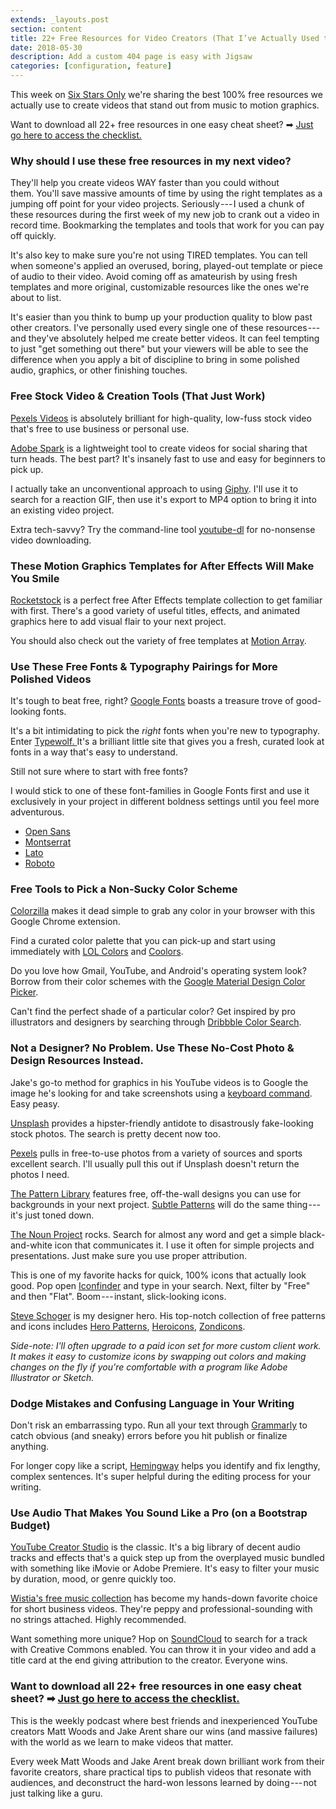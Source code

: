 ```yaml
---
extends: _layouts.post
section: content
title: 22+ Free Resources for Video Creators (That I’ve Actually Used to Save Time)
date: 2018-05-30
description: Add a custom 404 page is easy with Jigsaw
categories: [configuration, feature]
---
```


This week on [Six Stars Only](http://sixstarsonly.com/) we're sharing the best 100% free resources we actually use to create videos that stand out from music to motion graphics.

Want to download all 22+ free resources in one easy cheat sheet? ➡ [Just go here to access the checklist.](https://www.getdrip.com/forms/718284658/submissions/new)

### Why should I use these free resources in my next video?

They'll help you create videos WAY faster than you could without them. You'll save massive amounts of time by using the right templates as a jumping off point for your video projects. Seriously --- I used a chunk of these resources during the first week of my new job to crank out a video in record time. Bookmarking the templates and tools that work for you can pay off quickly.

It's also key to make sure you're not using TIRED templates. You can tell when someone's applied an overused, boring, played-out template or piece of audio to their video. Avoid coming off as amateurish by using fresh templates and more original, customizable resources like the ones we're about to list.

It's easier than you think to bump up your production quality to blow past other creators. I've personally used every single one of these resources --- and they've absolutely helped me create better videos. It can feel tempting to just "get something out there" but your viewers will be able to see the difference when you apply a bit of discipline to bring in some polished audio, graphics, or other finishing touches.

### Free Stock Video & Creation Tools (That Just Work)

[Pexels Videos](https://videos.pexels.com/) is absolutely brilliant for high-quality, low-fuss stock video that's free to use business or personal use.

[Adobe Spark](https://spark.adobe.com/) is a lightweight tool to create videos for social sharing that turn heads. The best part? It's insanely fast to use and easy for beginners to pick up.

I actually take an unconventional approach to using [Giphy](https://giphy.com/). I'll use it to search for a reaction GIF, then use it's export to MP4 option to bring it into an existing video project.

Extra tech-savvy? Try the command-line tool [youtube-dl](https://rg3.github.io/youtube-dl/) for no-nonsense video downloading.

### These Motion Graphics Templates for After Effects Will Make You Smile

[Rocketstock](https://www.rocketstock.com/free-after-effects-templates/) is a perfect free After Effects template collection to get familiar with first. There's a good variety of useful titles, effects, and animated graphics here to add visual flair to your next project.

You should also check out the variety of free templates at [Motion Array](https://motionarray.com/browse/free?categories=free).

### Use These Free Fonts & Typography Pairings for More Polished Videos

It's tough to beat free, right? [Google Fonts](https://fonts.google.com/) boasts a treasure trove of good-looking fonts.

It's a bit intimidating to pick the *right* fonts when you're new to typography. Enter [Typewolf. ](https://www.typewolf.com/google-fonts)It's a brilliant little site that gives you a fresh, curated look at fonts in a way that's easy to understand.

Still not sure where to start with free fonts?

I would stick to one of these font-families in Google Fonts first and use it exclusively in your project in different boldness settings until you feel more adventurous.

- [Open Sans](https://fonts.google.com/specimen/Open+Sans)
- [Montserrat](https://fonts.google.com/specimen/Montserrat)
- [Lato](https://fonts.google.com/specimen/Lato)
- [Roboto](https://fonts.google.com/specimen/Roboto)

### Free Tools to Pick a Non-Sucky Color Scheme

[Colorzilla](http://www.colorzilla.com/chrome/) makes it dead simple to grab any color in your browser with this Google Chrome extension.

Find a curated color palette that you can pick-up and start using immediately with [LOL Colors](https://www.webdesignrankings.com/resources/lolcolors/) and [Coolors](https://coolors.co/).

Do you love how Gmail, YouTube, and Android's operating system look? Borrow from their color schemes with the [Google Material Design Color Picker](https://material.io/design/color/#tools-for-picking-colors).

Can't find the perfect shade of a particular color? Get inspired by pro illustrators and designers by searching through [Dribbble Color Search](https://dribbble.com/colors/2516c7?percent=30).

### Not a Designer? No Problem. Use These No-Cost Photo & Design Resources Instead.

Jake's go-to method for graphics in his YouTube videos is to Google the image he's looking for and take screenshots using a [keyboard command](https://www.hongkiat.com/blog/making-fast-screen-captures-in-windows-and-mac/). Easy peasy.

[Unsplash](https://unsplash.com/) provides a hipster-friendly antidote to disastrously fake-looking stock photos. The search is pretty decent now too.

[Pexels](https://www.pexels.com/) pulls in free-to-use photos from a variety of sources and sports excellent search. I'll usually pull this out if Unsplash doesn't return the photos I need.

[The Pattern Library](http://thepatternlibrary.com/) features free, off-the-wall designs you can use for backgrounds in your next project. [Subtle Patterns](https://www.toptal.com/designers/subtlepatterns/) will do the same thing --- it's just toned down.

[The Noun Project](https://thenounproject.com/) rocks. Search for almost any word and get a simple black-and-white icon that communicates it. I use it often for simple projects and presentations. Just make sure you use proper attribution.

This is one of my favorite hacks for quick, 100% icons that actually look good. Pop open [Iconfinder](https://www.iconfinder.com/search/?q=food&style=flat&price=free) and type in your search. Next, filter by "Free" and then "Flat". Boom --- instant, slick-looking icons.

[Steve Schoger](https://twitter.com/steveschoger) is my designer hero. His top-notch collection of free patterns and icons includes [Hero Patterns](http://www.heropatterns.com/), [Heroicons](http://www.heroicons.com/), [Zondicons](http://www.zondicons.com/).

_Side-note: I'll often upgrade to a paid icon set for more custom client work. It makes it easy to customize icons by swapping out colors and making changes on the fly if you're comfortable with a program like Adobe Illustrator or Sketch._

### Dodge Mistakes and Confusing Language in Your Writing

Don't risk an embarrassing typo. Run all your text through [Grammarly](https://www.grammarly.com/) to catch obvious (and sneaky) errors before you hit publish or finalize anything.

For longer copy like a script, [Hemingway](http://www.hemingwayapp.com/) helps you identify and fix lengthy, complex sentences. It's super helpful during the editing process for your writing.

### Use Audio That Makes You Sound Like a Pro (on a Bootstrap Budget)

[YouTube Creator Studio](https://www.youtube.com/audiolibrary/music) is the classic. It's a big library of decent audio tracks and effects that's a quick step up from the overplayed music bundled with something like iMovie or Adobe Premiere. It's easy to filter your music by duration, mood, or genre quickly too.

[Wistia's free music collection](https://wistia.com/library/music) has become my hands-down favorite choice for short business videos. They're peppy and professional-sounding with no strings attached. Highly recommended.

Want something more unique? Hop on [SoundCloud](https://soundcloud.com/search/sounds?q=hip%20hop&filter.license=to_use_commercially) to search for a track with Creative Commons enabled. You can throw it in your video and add a title card at the end giving attribution to the creator. Everyone wins.

### Want to download all 22+ free resources in one easy cheat sheet? ➡ [Just go here to access the checklist.](https://www.getdrip.com/forms/718284658/submissions/new)

This is the weekly podcast where best friends and inexperienced YouTube creators Matt Woods and Jake Arent share our wins (and massive failures) with the world as we learn to make videos that matter.

Every week Matt Woods and Jake Arent break down brilliant work from their favorite creators, share practical tips to publish videos that resonate with audiences, and deconstruct the hard-won lessons learned by doing --- not just talking like a guru.
